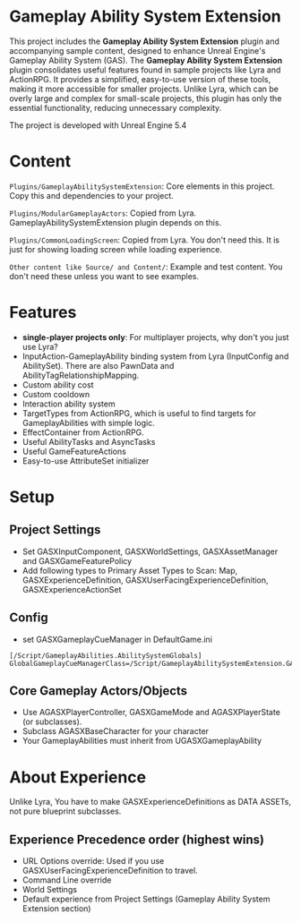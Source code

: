 # Gameplay Ability System Extension
This project includes the **Gameplay Ability System Extension** plugin and accompanying sample content, designed to enhance Unreal Engine's Gameplay Ability System (GAS).
The **Gameplay Ability System Extension** plugin consolidates useful features found in sample projects like Lyra and ActionRPG. It provides a simplified, easy-to-use version of these tools, making it more accessible for smaller projects. 
Unlike Lyra, which can be overly large and complex for small-scale projects, this plugin has only the essential functionality, reducing unnecessary complexity.

The project is developed with Unreal Engine 5.4

# Content
`Plugins/GameplayAbilitySystemExtension`: Core elements in this project. Copy this and dependencies to your project.

`Plugins/ModularGameplayActors`: Copied from Lyra. GameplayAbilitySystemExtension plugin depends on this.

`Plugins/CommonLoadingScreen`: Copied from Lyra. You don't need this. It is just for showing loading screen while loading experience.

`Other content like Source/ and Content/`: Example and test content. You don't need these unless you want to see examples.

# Features
- **single-player projects only**: For multiplayer projects, why don't you just use Lyra?
- InputAction-GameplayAbility binding system from Lyra (InputConfig and AbilitySet). There are also PawnData and AbilityTagRelationshipMapping.
- Custom ability cost
- Custom cooldown
- Interaction ability system
- TargetTypes from ActionRPG, which is useful to find targets for GameplayAbilities with simple logic.
- EffectContainer from ActionRPG.
- Useful AbilityTasks and AsyncTasks
- Useful GameFeatureActions
- Easy-to-use AttributeSet initializer

# Setup
## Project Settings
- Set GASXInputComponent, GASXWorldSettings, GASXAssetManager and GASXGameFeaturePolicy
- Add following types to Primary Asset Types to Scan: Map, GASXExperienceDefinition, GASXUserFacingExperienceDefinition, GASXExperienceActionSet

## Config
- set GASXGameplayCueManager in DefaultGame.ini

```
[/Script/GameplayAbilities.AbilitySystemGlobals]
GlobalGameplayCueManagerClass=/Script/GameplayAbilitySystemExtension.GASXGameplayCueManager
```

## Core Gameplay Actors/Objects
- Use AGASXPlayerController, GASXGameMode and AGASXPlayerState (or subclasses).
- Subclass AGASXBaseCharacter for your character
- Your GameplayAbilities must inherit from UGASXGameplayAbility

# About Experience
Unlike Lyra, You have to make GASXExperienceDefinitions as DATA ASSETs, not pure blueprint subclasses.

## Experience Precedence order (highest wins)
- URL Options override: Used if you use GASXUserFacingExperienceDefinition to travel.
- Command Line override
- World Settings
- Default experience from Project Settings (Gameplay Ability System Extension section)